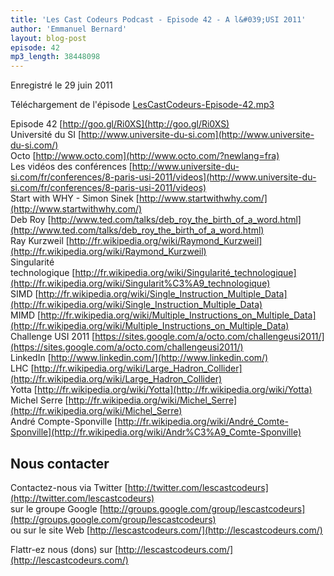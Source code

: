 ```yaml
---
title: 'Les Cast Codeurs Podcast - Episode 42 - A l&#039;USI 2011'
author: 'Emmanuel Bernard'
layout: blog-post
episode: 42
mp3_length: 38448098
---
```

Enregistré le 29 juin 2011

Téléchargement de l'épisode [LesCastCodeurs-Episode-42.mp3](http://traffic.libsyn.com/lescastcodeurs/LesCastCodeurs-Episode-42.mp3)

Episode 42 [http://goo.gl/Ri0XS](http://goo.gl/Ri0XS)  
Université du SI [http://www.universite-du-si.com](http://www.universite-du-si.com/)  
Octo [http://www.octo.com](http://www.octo.com/?newlang=fra)  
Les vidéos des conférences [http://www.universite-du-si.com/fr/conferences/8-paris-usi-2011/videos](http://www.universite-du-si.com/fr/conferences/8-paris-usi-2011/videos)  
Start with WHY - Simon Sinek [http://www.startwithwhy.com/](http://www.startwithwhy.com/)  
Deb Roy [http://www.ted.com/talks/deb_roy_the_birth_of_a_word.html](http://www.ted.com/talks/deb_roy_the_birth_of_a_word.html)  
Ray Kurzweil [http://fr.wikipedia.org/wiki/Raymond_Kurzweil](http://fr.wikipedia.org/wiki/Raymond_Kurzweil)  
Singularité technologique [http://fr.wikipedia.org/wiki/Singularité_technologique](http://fr.wikipedia.org/wiki/Singularit%C3%A9_technologique)  
SIMD [http://fr.wikipedia.org/wiki/Single_Instruction_Multiple_Data](http://fr.wikipedia.org/wiki/Single_Instruction_Multiple_Data)  
MIMD [http://fr.wikipedia.org/wiki/Multiple_Instructions_on_Multiple_Data](http://fr.wikipedia.org/wiki/Multiple_Instructions_on_Multiple_Data)  
Challenge USI 2011 [https://sites.google.com/a/octo.com/challengeusi2011/](https://sites.google.com/a/octo.com/challengeusi2011/)  
LinkedIn [http://www.linkedin.com/](http://www.linkedin.com/)  
LHC [http://fr.wikipedia.org/wiki/Large_Hadron_Collider](http://fr.wikipedia.org/wiki/Large_Hadron_Collider)  
Yotta [http://fr.wikipedia.org/wiki/Yotta](http://fr.wikipedia.org/wiki/Yotta)  
Michel Serre [http://fr.wikipedia.org/wiki/Michel_Serre](http://fr.wikipedia.org/wiki/Michel_Serre)  
André Compte-Sponville [http://fr.wikipedia.org/wiki/André_Comte-Sponville](http://fr.wikipedia.org/wiki/Andr%C3%A9_Comte-Sponville)


## Nous contacter
Contactez-nous via Twitter [http://twitter.com/lescastcodeurs](http://twitter.com/lescastcodeurs)  
sur le groupe Google [http://groups.google.com/group/lescastcodeurs](http://groups.google.com/group/lescastcodeurs)  
ou sur le site Web [http://lescastcodeurs.com/](http://lescastcodeurs.com/)  

Flattr-ez nous (dons) sur [http://lescastcodeurs.com/](http://lescastcodeurs.com/)  
  